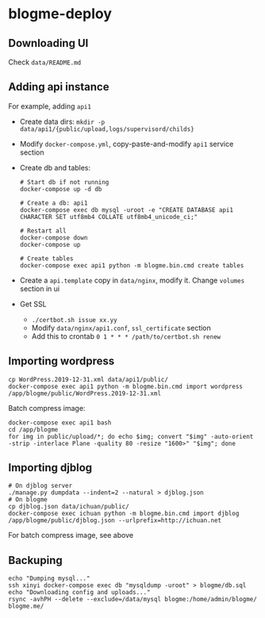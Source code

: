 # blogme-deploy

## Downloading UI

Check `data/README.md`


## Adding api instance

For example, adding `api1`

- Create data dirs: `mkdir -p data/api1/{public/upload,logs/supervisord/childs}`
- Modify `docker-compose.yml`, copy-paste-and-modify `api1` service section
- Create db and tables:

    ```
    # Start db if not running
    docker-compose up -d db

    # Create a db: api1
    docker-compose exec db mysql -uroot -e "CREATE DATABASE api1 CHARACTER SET utf8mb4 COLLATE utf8mb4_unicode_ci;"

    # Restart all
    docker-compose down
    docker-compose up

    # Create tables
    docker-compose exec api1 python -m blogme.bin.cmd create tables
    ```

- Create a `api.template` copy in `data/nginx`, modify it. Change `volumes` section in ui
- Get SSL
  - `./certbot.sh issue xx.yy`
  - Modify `data/nginx/api1.conf`, `ssl_certificate` section
  - Add this to crontab `0 1 * * * /path/to/certbot.sh renew`


## Importing wordpress

```
cp WordPress.2019-12-31.xml data/api1/public/
docker-compose exec api1 python -m blogme.bin.cmd import wordpress /app/blogme/public/WordPress.2019-12-31.xml
```

Batch compress image:
```
docker-compose exec api1 bash
cd /app/blogme
for img in public/upload/*; do echo $img; convert "$img" -auto-orient -strip -interlace Plane -quality 80 -resize "1600>" "$img"; done
```

## Importing djblog

```
# On djblog server
./manage.py dumpdata --indent=2 --natural > djblog.json
# On blogme
cp djblog.json data/ichuan/public/
docker-compose exec ichuan python -m blogme.bin.cmd import djblog /app/blogme/public/djblog.json --urlprefix=http://ichuan.net
```

For batch compress image, see above


## Backuping
```
echo "Dumping mysql..."
ssh xinyi docker-compose exec db "mysqldump -uroot" > blogme/db.sql
echo "Downloading config and uploads..."
rsync -avhPH --delete --exclude=/data/mysql blogme:/home/admin/blogme/ blogme.me/
```

